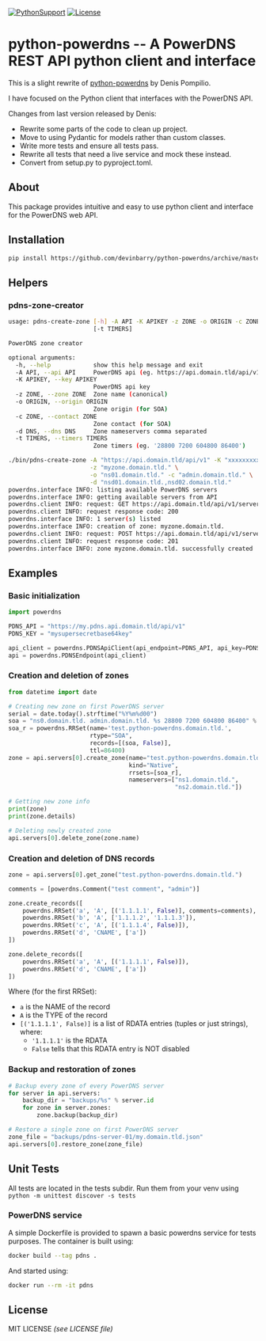 [![PythonSupport][1]][1l] [![License][2]][2l]

# python-powerdns -- A PowerDNS REST API python client and interface

This is a slight rewrite of [python-powerdns](https://github.com/outini/python-powerdns) by Denis Pompilio.

I have focused on the Python client that interfaces with the PowerDNS API.

Changes from last version released by Denis:

* Rewrite some parts of the code to clean up project.
* Move to using Pydantic for models rather than custom classes.
* Write more tests and ensure all tests pass.
* Rewrite all tests that need a live service and mock these instead.
* Convert from setup.py to pyproject.toml.

## About

This package provides intuitive and easy to use python client and interface
for the PowerDNS web API.

## Installation

```bash
pip install https://github.com/devinbarry/python-powerdns/archive/master.zip
```

## Helpers

### pdns-zone-creator

```bash
usage: pdns-create-zone [-h] -A API -K APIKEY -z ZONE -o ORIGIN -c ZONE -d DNS
                        [-t TIMERS]

PowerDNS zone creator

optional arguments:
  -h, --help            show this help message and exit
  -A API, --api API     PowerDNS api (eg. https://api.domain.tld/api/v1
  -K APIKEY, --key APIKEY
                        PowerDNS api key
  -z ZONE, --zone ZONE  Zone name (canonical)
  -o ORIGIN, --origin ORIGIN
                        Zone origin (for SOA)
  -c ZONE, --contact ZONE
                        Zone contact (for SOA)
  -d DNS, --dns DNS     Zone nameservers comma separated
  -t TIMERS, --timers TIMERS
                        Zone timers (eg. '28800 7200 604800 86400')
```

```bash
./bin/pdns-create-zone -A "https://api.domain.tld/api/v1" -K "xxxxxxxxx" \
                       -z "myzone.domain.tld." \
                       -o "ns01.domain.tld." -c "admin.domain.tld." \
                       -d "nsd01.domain.tld.,nsd02.domain.tld."
powerdns.interface INFO: listing available PowerDNS servers
powerdns.interface INFO: getting available servers from API
powerdns.client INFO: request: GET https://api.domain.tld/api/v1/servers
powerdns.client INFO: request response code: 200
powerdns.interface INFO: 1 server(s) listed
powerdns.interface INFO: creation of zone: myzone.domain.tld.
powerdns.client INFO: request: POST https://api.domain.tld/api/v1/servers/localhost/zones
powerdns.client INFO: request response code: 201
powerdns.interface INFO: zone myzone.domain.tld. successfully created
```

## Examples

### Basic initialization

```python
import powerdns

PDNS_API = "https://my.pdns.api.domain.tld/api/v1"
PDNS_KEY = "mysupersecretbase64key"

api_client = powerdns.PDNSApiClient(api_endpoint=PDNS_API, api_key=PDNS_KEY)
api = powerdns.PDNSEndpoint(api_client)
```

### Creation and deletion of zones

```python
from datetime import date

# Creating new zone on first PowerDNS server
serial = date.today().strftime("%Y%m%d00")
soa = "ns0.domain.tld. admin.domain.tld. %s 28800 7200 604800 86400" % serial
soa_r = powerdns.RRSet(name='test.python-powerdns.domain.tld.',
                       rtype="SOA",
                       records=[(soa, False)],
                       ttl=86400)
zone = api.servers[0].create_zone(name="test.python-powerdns.domain.tld.",
                                  kind="Native",
                                  rrsets=[soa_r],
                                  nameservers=["ns1.domain.tld.",
                                               "ns2.domain.tld."])

# Getting new zone info
print(zone)
print(zone.details)

# Deleting newly created zone
api.servers[0].delete_zone(zone.name)
```

### Creation and deletion of DNS records

```python
zone = api.servers[0].get_zone("test.python-powerdns.domain.tld.")

comments = [powerdns.Comment("test comment", "admin")]

zone.create_records([
    powerdns.RRSet('a', 'A', [('1.1.1.1', False)], comments=comments),
    powerdns.RRSet('b', 'A', ['1.1.1.2', '1.1.1.3']),
    powerdns.RRSet('c', 'A', [('1.1.1.4', False)]),
    powerdns.RRSet('d', 'CNAME', ['a'])
])

zone.delete_records([
    powerdns.RRSet('a', 'A', [('1.1.1.1', False)]),
    powerdns.RRSet('d', 'CNAME', ['a'])
])
```

Where (for the first RRSet):

* `a` is the NAME of the record
* `A` is the TYPE of the record
* `[('1.1.1.1', False)]` is a list of RDATA entries (tuples or just strings), where:
  * `'1.1.1.1'` is the RDATA
  * `False` tells that this RDATA entry is NOT disabled

### Backup and restoration of zones

```python
# Backup every zone of every PowerDNS server
for server in api.servers:
    backup_dir = "backups/%s" % server.id
    for zone in server.zones:
        zone.backup(backup_dir)

# Restore a single zone on first PowerDNS server
zone_file = "backups/pdns-server-01/my.domain.tld.json"
api.servers[0].restore_zone(zone_file)
```

## Unit Tests

All tests are located in the tests subdir.
Run them from your venv using `python -m unittest discover -s tests`

### PowerDNS service

A simple Dockerfile is provided to spawn a basic powerdns service for tests
purposes. The container is built using:

```bash
docker build --tag pdns .
```

And started using:

```bash
docker run --rm -it pdns
```


## License

MIT LICENSE *(see LICENSE file)*


[1]: https://img.shields.io/badge/python-3.10+-blue.svg
[1l]: https://github.com/outini/python-powerdns
[2]: https://img.shields.io/badge/license-MIT-blue.svg
[2l]: https://github.com/outini/python-powerdns
[Dockerfile]: files/Dockerfile
[tests]: tests
[unittests]: https://docs.python.org/3/library/unittest.html
